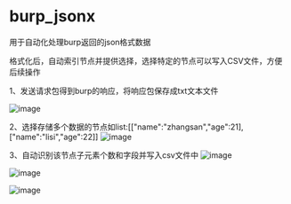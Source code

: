 # burp_jsonx

用于自动化处理burp返回的json格式数据

格式化后，自动索引节点并提供选择，选择特定的节点可以写入CSV文件，方便后续操作

1、发送请求包得到burp的响应，将响应包保存成txt文本文件

![image](https://github.com/source-xu/burp_jsonx/assets/56073532/dc1f93ba-8666-48f9-befa-0a2392305393)

2、选择存储多个数据的节点如list:[["name":"zhangsan","age":21],["name":"lisi","age":22]]
![image](https://github.com/source-xu/burp_jsonx/assets/56073532/fc1defd8-afdc-4d48-9fc9-dfe2dd1582b7)

3、自动识别该节点子元素个数和字段并写入csv文件中
![image](https://github.com/source-xu/burp_jsonx/assets/56073532/925cd984-64a5-4c06-8583-8e748b68576b)

![image](https://github.com/source-xu/burp_jsonx/assets/56073532/064f0c70-ecc8-4688-a04f-5ce899510a69)

![image](https://github.com/source-xu/burp_jsonx/assets/56073532/b0443060-169a-46f1-8397-fa452bceb3c5)

